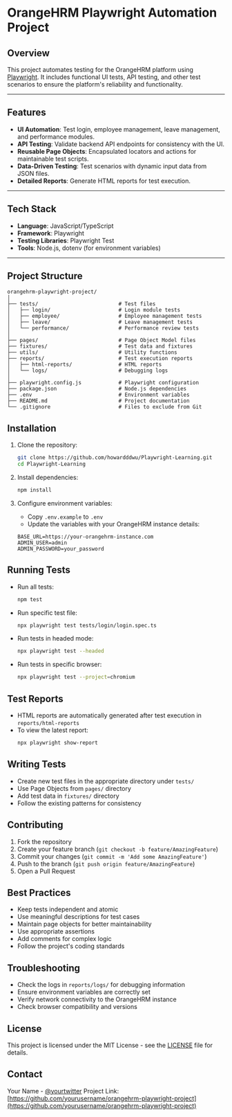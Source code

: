# **OrangeHRM Playwright Automation Project**

## **Overview**
This project automates testing for the OrangeHRM platform using [Playwright](https://playwright.dev/). It includes functional UI tests, API testing, and other test scenarios to ensure the platform's reliability and functionality.

---

## **Features**
- **UI Automation**: Test login, employee management, leave management, and performance modules.
- **API Testing**: Validate backend API endpoints for consistency with the UI.
- **Reusable Page Objects**: Encapsulated locators and actions for maintainable test scripts.
- **Data-Driven Testing**: Test scenarios with dynamic input data from JSON files.
- **Detailed Reports**: Generate HTML reports for test execution.

---

## **Tech Stack**
- **Language**: JavaScript/TypeScript  
- **Framework**: Playwright  
- **Testing Libraries**: Playwright Test  
- **Tools**: Node.js, dotenv (for environment variables)

---

## **Project Structure**
```plaintext
orangehrm-playwright-project/
│
├── tests/                          # Test files
│   ├── login/                      # Login module tests
│   ├── employee/                   # Employee management tests
│   ├── leave/                      # Leave management tests
│   └── performance/                # Performance review tests
│
├── pages/                          # Page Object Model files
├── fixtures/                       # Test data and fixtures
├── utils/                          # Utility functions
├── reports/                        # Test execution reports
│   ├── html-reports/               # HTML reports
│   └── logs/                       # Debugging logs
│
├── playwright.config.js            # Playwright configuration
├── package.json                    # Node.js dependencies
├── .env                            # Environment variables
├── README.md                       # Project documentation
└── .gitignore                      # Files to exclude from Git
```

## **Installation**
1. Clone the repository:
   ```bash
   git clone https://github.com/howardddwu/Playwright-Learning.git
   cd Playwright-Learning
   ```

2. Install dependencies:
   ```bash
   npm install
   ```

3. Configure environment variables:
   - Copy `.env.example` to `.env`
   - Update the variables with your OrangeHRM instance details:
   ```plaintext
   BASE_URL=https://your-orangehrm-instance.com
   ADMIN_USER=admin
   ADMIN_PASSWORD=your_password
   ```

## **Running Tests**
- Run all tests:
  ```bash
  npm test
  ```

- Run specific test file:
  ```bash
  npx playwright test tests/login/login.spec.ts
  ```

- Run tests in headed mode:
  ```bash
  npx playwright test --headed
  ```

- Run tests in specific browser:
  ```bash
  npx playwright test --project=chromium
  ```

## **Test Reports**
- HTML reports are automatically generated after test execution in `reports/html-reports`
- To view the latest report:
  ```bash
  npx playwright show-report
  ```

## **Writing Tests**
- Create new test files in the appropriate directory under `tests/`
- Use Page Objects from `pages/` directory
- Add test data in `fixtures/` directory
- Follow the existing patterns for consistency

## **Contributing**
1. Fork the repository
2. Create your feature branch (`git checkout -b feature/AmazingFeature`)
3. Commit your changes (`git commit -m 'Add some AmazingFeature'`)
4. Push to the branch (`git push origin feature/AmazingFeature`)
5. Open a Pull Request

## **Best Practices**
- Keep tests independent and atomic
- Use meaningful descriptions for test cases
- Maintain page objects for better maintainability
- Use appropriate assertions
- Add comments for complex logic
- Follow the project's coding standards

## **Troubleshooting**
- Check the logs in `reports/logs/` for debugging information
- Ensure environment variables are correctly set
- Verify network connectivity to the OrangeHRM instance
- Check browser compatibility and versions

## **License**
This project is licensed under the MIT License - see the [LICENSE](LICENSE) file for details.

## **Contact**
Your Name - [@yourtwitter](https://twitter.com/yourtwitter)
Project Link: [https://github.com/yourusername/orangehrm-playwright-project](https://github.com/yourusername/orangehrm-playwright-project)
